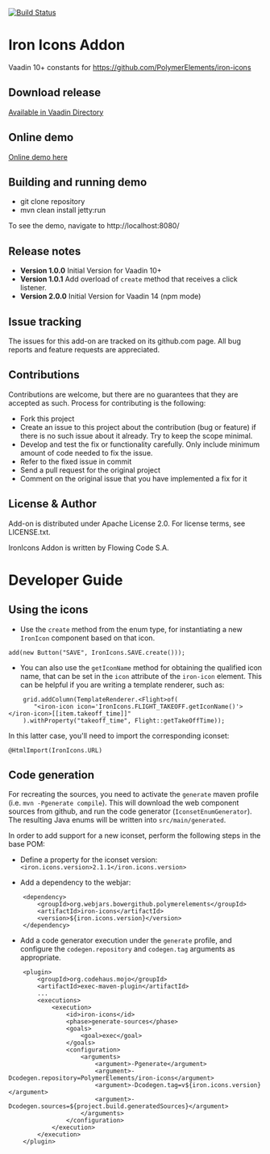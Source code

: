 [![Build Status](https://jenkins.flowingcode.com/job/IronIcons-14-addon/badge/icon)](https://jenkins.flowingcode.com/job/IronIcons-14-addon)

# Iron Icons Addon

Vaadin 10+ constants for https://github.com/PolymerElements/iron-icons

## Download release

[Available in Vaadin Directory](https://vaadin.com/directory/component/iron-icons)

## Online demo

[Online demo here](http://addonsv14.flowingcode.com/iron-icons)

## Building and running demo

- git clone repository
- mvn clean install jetty:run

To see the demo, navigate to http://localhost:8080/

## Release notes

- **Version 1.0.0** Initial Version for Vaadin 10+
- **Version 1.0.1** Add overload of `create` method that receives a click listener.
- **Version 2.0.0** Initial Version for Vaadin 14 (npm mode)

## Issue tracking

The issues for this add-on are tracked on its github.com page. All bug reports and feature requests are appreciated. 

## Contributions

Contributions are welcome, but there are no guarantees that they are accepted as such. Process for contributing is the following:

- Fork this project
- Create an issue to this project about the contribution (bug or feature) if there is no such issue about it already. Try to keep the scope minimal.
- Develop and test the fix or functionality carefully. Only include minimum amount of code needed to fix the issue.
- Refer to the fixed issue in commit
- Send a pull request for the original project
- Comment on the original issue that you have implemented a fix for it

## License & Author

Add-on is distributed under Apache License 2.0. For license terms, see LICENSE.txt.

IronIcons Addon is written by Flowing Code S.A.


# Developer Guide

## Using the icons

- Use the `create` method from the enum type, for instantiating a new `IronIcon` component based on that icon.
```
add(new Button("SAVE", IronIcons.SAVE.create()));
```

- You can also use the `getIconName` method for obtaining the qualified icon name, that can be set in the `icon` attribute of the `iron-icon` element. This can be helpful if you are writing a template renderer, such as:
```
	grid.addColumn(TemplateRenderer.<Flight>of(
	   "<iron-icon icon='IronIcons.FLIGHT_TAKEOFF.getIconName()'></iron-icon>[[item.takeoff_time]]"
	).withProperty("takeoff_time", Flight::getTakeOffTime));
```

In this latter case, you'll need to import the corresponding iconset:
```
@HtmlImport(IronIcons.URL)
```

## Code generation

For recreating the sources, you need to activate the `generate` maven profile (i.e. `mvn -Pgenerate compile`). This will download the web component sources from github, and run the code generator (`IconsetEnumGenerator`). The resulting Java enums will be written into `src/main/generated`.

In order to add support for a new iconset, perform the following steps in the base POM:

- Define a property for the iconset version:
`<iron.icons.version>2.1.1</iron.icons.version>`

- Add a dependency to the webjar:
```
    <dependency>
        <groupId>org.webjars.bowergithub.polymerelements</groupId>
        <artifactId>iron-icons</artifactId>
        <version>${iron.icons.version}</version>
    </dependency>
```

- Add a code generator execution under the `generate` profile, and configure the `codegen.repository` and `codegen.tag` arguments as appropriate.
```
    <plugin>    
        <groupId>org.codehaus.mojo</groupId>
        <artifactId>exec-maven-plugin</artifactId>
        ...
        <executions>
            <execution>
                <id>iron-icons</id>
                <phase>generate-sources</phase>
                <goals>
                    <goal>exec</goal>
                </goals>
                <configuration>
                    <arguments>
                        <argument>-Pgenerate</argument>
                        <argument>-Dcodegen.repository=PolymerElements/iron-icons</argument>
                        <argument>-Dcodegen.tag=v${iron.icons.version}</argument>
                        <argument>-Dcodegen.sources=${project.build.generatedSources}</argument>
                    </arguments>
                </configuration>
            </execution>
        </execution>
    </plugin>
```	
